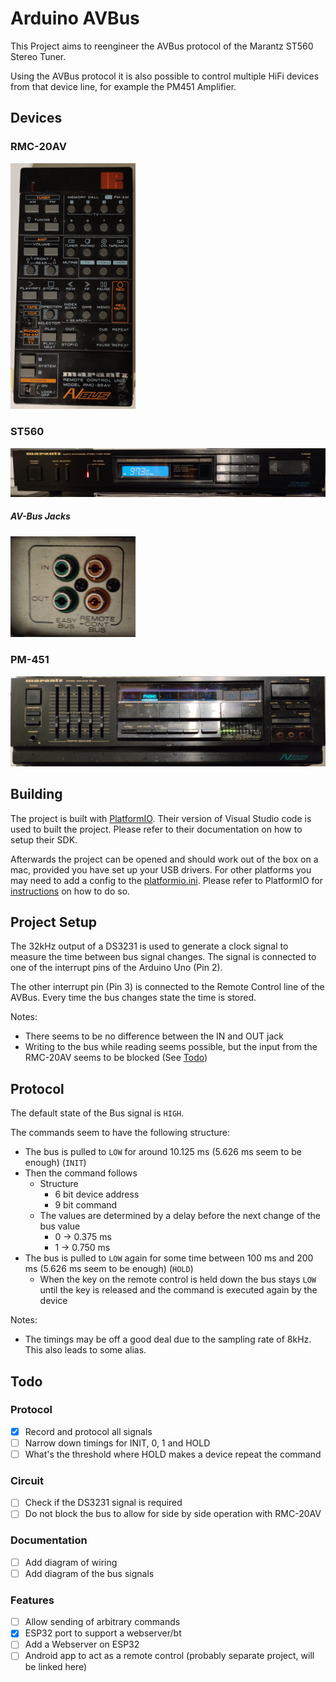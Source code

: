 # Arduino AVBus

This Project aims to reengineer the AVBus protocol of the Marantz ST560 Stereo Tuner.

Using the AVBus protocol it is also possible to control multiple HiFi devices from that device line, for example the PM451 Amplifier.

## Devices

### RMC-20AV
<img src="img/rmc-20av.jpg" width="200" />

### ST560
![](img/st560.jpg)

##### AV-Bus Jacks
<img src="img/av-bus-jacks.jpg" width="200" />

### PM-451
![](img/pm451.jpg)

## Building
The project is built with [PlatformIO](https://platformio.org/). Their version of Visual Studio code is used to built the project. Please refer to their documentation on how to setup their SDK. 

Afterwards the project can be opened and should work out of the box on a mac, provided you have set up your USB drivers. For other platforms you may need to add a config to the [platformio.ini](platformio.ini). Please refer to PlatformIO for [instructions](https://docs.platformio.org/en/latest/projectconf.html) on how to do so.

## Project Setup

The 32kHz output of a DS3231 is used to generate a clock signal to measure the time between bus signal changes. The signal is connected to one of the interrupt pins of the Arduino Uno (Pin 2).

The other interrupt pin (Pin 3) is connected to the Remote Control line of the AVBus. Every time the bus changes state the time is stored. 

Notes:
* There seems to be no difference between the IN and OUT jack
* Writing to the bus while reading seems possible, but the input from the RMC-20AV seems to be blocked (See [Todo](#Todo))

## Protocol

The default state of the Bus signal is `HIGH`.

The commands seem to have the following structure:
* The bus is pulled to `LOW` for around 10.125 ms (5.626 ms seem to be enough) (`INIT`)
* Then the command follows
  * Structure
    * 6 bit device address
    * 9 bit command
  * The values are determined by a delay before the next change of the bus value
    * 0 -> 0.375 ms 
    * 1 -> 0.750 ms
* The bus is pulled to `LOW` again for some time between 100 ms and 200 ms (5.626 ms seem to be enough) (`HOLD`)
  * When the key on the remote control is held down the bus stays `LOW` until the key is released and the command is executed again by the device

Notes: 
* The timings may be off a good deal due to the sampling rate of 8kHz. This also leads to some alias.

## Todo
### Protocol
- [x] Record and protocol all signals
- [ ] Narrow down timings for INIT, 0, 1 and HOLD
- [ ] What's the threshold where HOLD makes a device repeat the command 

### Circuit
- [ ] Check if the DS3231 signal is required
- [ ] Do not block the bus to allow for side by side operation with RMC-20AV

### Documentation
- [ ] Add diagram of wiring
- [ ] Add diagram of the bus signals

### Features
- [ ] Allow sending of arbitrary commands
- [x] ESP32 port to support a webserver/bt
- [ ] Add a Webserver on ESP32
- [ ] Android app to act as a remote control (probably separate project, will be linked here)